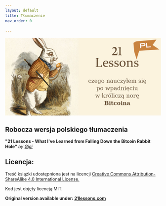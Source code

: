 ```yaml
---
layout: default
title: Tłumaczenie
nav_order: 0

---
```


![cover](images/21-lessons-cover.jpg)

## Robocza wersja polskiego tłumaczenia

**"21 Lessons - What I've Learned from Falling Down the Bitcoin Rabbit Hole"** *by [Gigi](https://twitter.com/dergigi)*

## Licencja:

Treść książki udostępniona jest na licencji [Creative Commons Attribution-ShareAlike 4.0 International License.](http://creativecommons.org/licenses/by-sa/4.0/.)

Kod jest objęty licencją MIT.

**Original version available under: [21lessons.com](https://21lessons.com)**